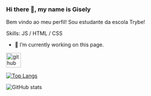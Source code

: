 ### Hi there 👋, my name is Gisely
Bem vindo ao meu perfil!
Sou estudante da escola Trybe!

Skills: JS / HTML / CSS

- 🔭 I’m currently working on this page. 


[<img src='https://cdn.jsdelivr.net/npm/simple-icons@3.0.1/icons/github.svg' alt='github' height='40'>](https://github.com/GiselyKC)  

[![Top Langs](https://github-readme-stats.vercel.app/api/top-langs/?username=GiselyKC&theme=panda)](https://github.com/anuraghazra/github-readme-stats)

![GitHub stats](https://github-readme-stats.vercel.app/api?username=GiselyKC&show_icons=true&theme=panda)  

